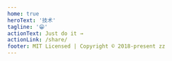 ```yaml
---
home: true
heroText: '技术'
tagline: '😁'
actionText: Just do it →
actionLink: /share/
footer: MIT Licensed | Copyright © 2018-present zz
---
```


